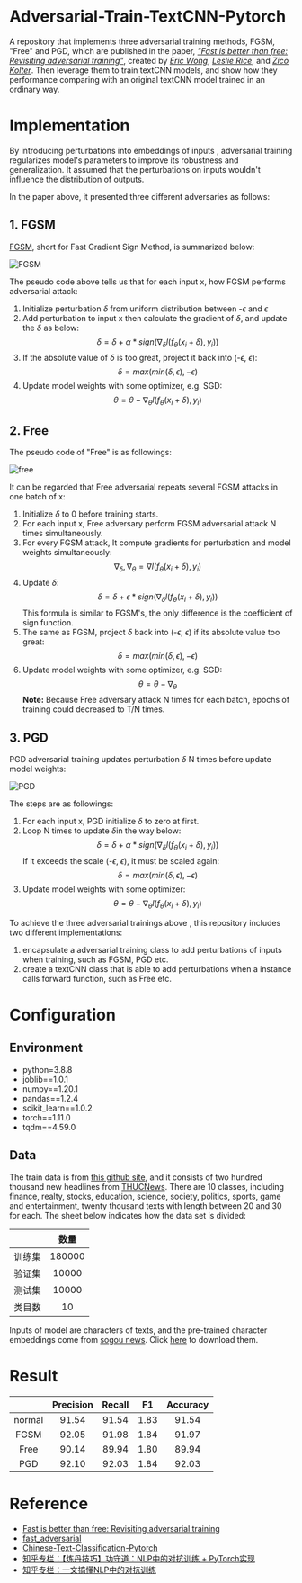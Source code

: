 # Adversarial-Train-TextCNN-Pytorch
A repository that implements three adversarial training methods, FGSM, "Free" and PGD, which are published in the paper, [*"Fast is better than free: Revisiting adversarial training"*](https://arxiv.org/abs/2001.03994), created by [*Eric Wong*](https://riceric22.github.io/),  [*Leslie Rice*](https://leslierice1.github.io/), and [*Zico Kolter*](http://zicokolter.com/). Then leverage them to train textCNN models, and show how they performance comparing with an original textCNN model trained in an ordinary way.
# Implementation

By introducing perturbations into embeddings of inputs , adversarial training regularizes model's parameters to improve its robustness and generalization. It assumed that the perturbations on inputs wouldn't influence the distribution of outputs. 

In the paper above, it presented three  different adversaries as follows:

## 1. FGSM

[FGSM](https://arxiv.org/abs/1412.6572), short for Fast Gradient Sign Method, is summarized below:

![FGSM](https://github.com/joey0922/Adversarial-Train-TextCNN-Pytorch/tree/main/PNG/FGSM.PNG)

The pseudo code above tells us that for each input x, how FGSM performs adversarial attack:

  1. Initialize perturbation $\delta$ from uniform distribution between -$\epsilon$ and $\epsilon$
  2. Add perturbation to input x then calculate the gradient of $\delta$, and update the $\delta$ as below:
  $$
  \delta = \delta + \alpha * sign(\nabla_\delta l(f_\theta(x_i + \delta), y_i))
  $$ 
  3. If the absolute value of $\delta$ is too great, project it back into (-$\epsilon$, $\epsilon$):
  $$
  \delta = max(min(\delta, \epsilon), -\epsilon)
  $$
  4. Update  model weights with some optimizer, e.g. SGD:
  $$
  \theta = \theta - \nabla_\theta l(f_\theta(x_i + \delta), y_i)
  $$ 

## 2. Free

The pseudo code of "Free" is as followings:

![free](https://github.com/joey0922/Adversarial-Train-TextCNN-Pytorch/tree/main/PNG/free.PNG)

It can be regarded that Free adversarial repeats several FGSM attacks in one batch of x:

  1. Initialize $\delta$ to 0 before training starts.
  2. For each input x, Free adversary perform FGSM adversarial attack N times simultaneously.
  3. For every FGSM attack, It compute gradients for perturbation and model weights simultaneously:
  $$
  \nabla_\delta, \nabla_\theta = \nabla l(f_\theta(x_i+\delta),y_i)
  $$
  4. Update $\delta$:
  $$
  \delta = \delta + \epsilon * sign(\nabla_\delta l(f_\theta(x_i + \delta), y_i))
  $$
  This formula is similar to FGSM's, the only difference is the coefficient of sign function.
  5. The same as FGSM, project $\delta$ back into (-$\epsilon$, $\epsilon$​) if its absolute value too great:
  $$
  \delta = max(min(\delta, \epsilon), -\epsilon)
  $$
  6. Update  model weights with some optimizer, e.g. SGD:
  $$
  \theta = \theta - \nabla_\theta
  $$
  **Note:** Because Free adversary attack N times for each batch, epochs of training could decreased to T/N times.  

## 3. PGD

PGD adversarial training updates perturbation $\delta$ N times before update model weights:

![PGD](https://github.com/joey0922/Adversarial-Train-TextCNN-Pytorch/tree/main/PNG/PGD.PNG)

The steps are as followings:

  1. For each input x, PGD initialize $\delta$ to zero at first.
  2. Loop N times to update $\delta$​ in the way below:
  $$
  \delta = \delta + \alpha * sign(\nabla_\delta l(f_\theta(x_i + \delta), y_i))
  $$
  If it exceeds the scale (-$\epsilon$, $\epsilon$), it must be scaled again:
  $$
  \delta = max(min(\delta, \epsilon), -\epsilon)
  $$
  3. Update model weights with some optimizer:
  $$
  \theta = \theta - \nabla_\theta l(f_\theta(x_i + \delta), y_i)
  $$

To achieve the three adversarial trainings above , this repository includes two different implementations:

1. encapsulate a adversarial training class to add perturbations of inputs when training, such as FGSM, PGD etc.
2. create a textCNN class that is able to add perturbations when a instance calls forward function, such as Free etc.

# Configuration

## Environment
+ python=3.8.8
+ joblib==1.0.1
+ numpy==1.20.1
+ pandas==1.2.4
+ scikit_learn==1.0.2
+ torch==1.11.0
+ tqdm==4.59.0
## Data

The train data is from [this github site](https://github.com/649453932/Chinese-Text-Classification-Pytorch), and it consists of two hundred thousand new headlines from [THUCNews](http://thuctc.thunlp.org/). There are 10 classes, including finance, realty, stocks, education, science, society, politics, sports, game and entertainment, twenty thousand texts with length between 20 and 30 for each. The sheet below indicates how the data set is divided:

|        |  数量  |
| :----: | :----: |
| 训练集 | 180000 |
| 验证集 | 10000  |
| 测试集 | 10000  |
| 类目数 |   10   |

Inputs of model are characters of texts, and the pre-trained character embeddings come from  [sogou news](https://github.com/Embedding/Chinese-Word-Vectors). Click [here](https://pan.baidu.com/s/14k-9jsspp43ZhMxqPmsWMQ) to download them.

# Result

|        | Precision | Recall |  F1  | Accuracy |
| :----: | :-------: | :----: | :--: | :------: |
| normal |   91.54   | 91.54  | 1.83 |  91.54   |
|  FGSM  |   92.05   | 91.98  | 1.84 |  91.97   |
|  Free  |   90.14   | 89.94  | 1.80 |  89.94   |
|  PGD   |   92.10   | 92.03  | 1.84 |  92.03   |

# Reference

 * [Fast is better than free: Revisiting adversarial training](https://arxiv.org/abs/2001.03994)
 * [fast_adversarial](https://github.com/locuslab/fast_adversarial)
 * [Chinese-Text-Classification-Pytorch](https://github.com/649453932/Chinese-Text-Classification-Pytorch)
 * [知乎专栏：【炼丹技巧】功守道：NLP中的对抗训练 + PyTorch实现](https://zhuanlan.zhihu.com/p/91269728)
 * [知乎专栏：一文搞懂NLP中的对抗训练](https://zhuanlan.zhihu.com/p/103593948)
